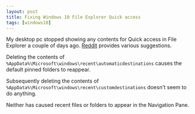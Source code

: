 ```yaml
---
layout: post
title: Fixing Windows 10 File Explorer Quick access
tags: [windows10]
---
```

My desktop pc stopped showing any contents for Quick access in File Explorer a couple of days ago. 
[Reddit](https://www.reddit.com/r/Windows10/comments/3f60l6/broken_quick_access/) provides various suggestions.

Deleting the contents of `%AppData%\Microsoft\windows\recent\automaticdestinations` causes the default pinned folders to reappear.

Subsequently deleting the contents of `%AppData%\Microsoft\windows\recent\customdestinations` doesn't seem to do anything.

Neither has caused recent files or folders to appear in the Navigation Pane.
